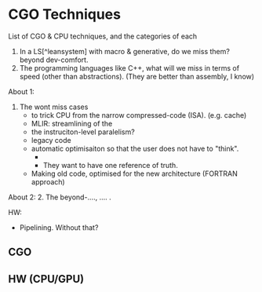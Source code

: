 # CGO Techniques
List of CGO & CPU techniques, and the categories of each

1. In a LS[^leansystem] with macro & generative, do we miss them? beyond dev-comfort.
2. The programming languages like C++, what will we miss in terms of speed (other than abstractions). (They are better than assembly, I know)

About 1:
1. The wont miss cases
    * to trick CPU from the narrow compressed-code (ISA). (e.g. cache)
    * MLIR: streamlining of the
    * the instruciton-level paralelism?
    * legacy code
    * automatic optimisaiton so that the user does not have to "think".
       * <!-- (alternatuve: use multiple realisaitons! one can be used to test antoher! test-level latching, runtime-level latching, etc) -->
       * They want to have one reference of truth. <!-- nope. OO can do better. -->
    * Making old code, optimised for the new architecture (FORTRAN approach)

About 2:
2. The beyond-...., .... .

HW:
* Pipelining. Without that?

## CGO

## HW (CPU/GPU)

